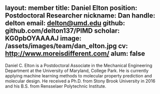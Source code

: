 layout: member
title: Daniel Elton
position:  Postdoctoral Researcher
nickname: Dan
handle: delton
email: delton@umd.edu
github: github.com/delton137/PIMD
scholar: KG0pbOYAAAAJ
image: /assets/images/team/dan_elton.jpg
cv: http://www.moreisdifferent.com/
alum: false
---
Daniel C. Elton is a Postdoctoral Associate in the Mechanical Engineering Department at the University of Maryland, College Park. He is currently applying machine learning methods to molecular property prediction and molecular design. He received a Ph.D. from Stony Brook University in 2016 and his B.S. from Rensselaer Polytechnic Institute.
